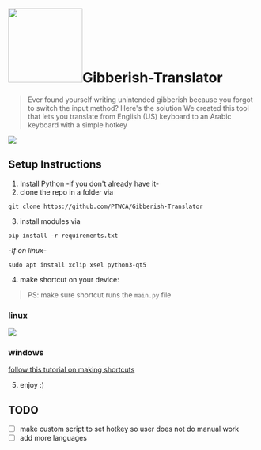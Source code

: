 # <img src="https://user-images.githubusercontent.com/94978677/180774853-2c1310ea-8e79-46b1-8cd6-e5449ddd6c35.png" width = "150" height = "150">Gibberish-Translator 
> Ever found yourself writing unintended gibberish because you forgot to switch the input method? Here's the solution
> We created this tool that lets you translate from English (US) keyboard to an Arabic keyboard with a simple hotkey
 

![](https://user-images.githubusercontent.com/94978677/180778340-d8376e52-b1b2-4e30-935f-95966bb742b9.gif)

## Setup Instructions
1. Install Python -if you don't already have it-
2. clone the repo in a folder via

`git clone https://github.com/PTWCA/Gibberish-Translator`

3. install modules via

`pip install -r requirements.txt`

-*If on linux*-

`sudo apt install xclip xsel python3-qt5`

4. make shortcut on your device:
> PS: make sure shortcut runs the `main.py` file
### linux
![](https://user-images.githubusercontent.com/94978677/180777902-315dd3b6-43ca-48af-a2cf-83bc68192fb6.png)
### windows
[follow this tutorial on making shortcuts](https://www.youtube.com/watch?v=AN3X59JIDqU)

5. enjoy :)

## TODO
- [ ] make custom script to set hotkey so user does not do manual work
- [ ] add more languages